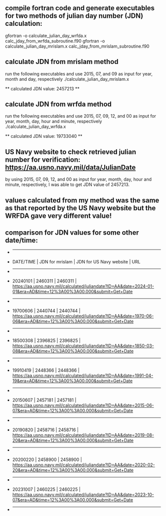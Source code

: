 ## compile fortran code and generate executables for two methods of julian day number (JDN) calculation: 
gfortran -o calculate_julian_day_wrfda.x calc_jday_from_wrfda_subroutine.f90 
gfortran -o calculate_julian_day_mrislam.x calc_jday_from_mrislam_subroutine.f90

## calculate JDN from mrislam method
run the following executables and use 2015, 07, and 09 as input for year, month and day, respectively
./calculate_julian_day_mrislam.x

** calculated JDN value: 2457213 **

## calculate JDN from wrfda method
run the following executables and use 2015, 07, 09, 12, and 00 as input for year, month, day, hour and minute, respectively
./calculate_julian_day_wrfda.x

** calculated JDN value: 19733040 **

## US Navy website to check retrieved julian number for verification: https://aa.usno.navy.mil/data/JulianDate
by using 2015, 07, 09, 12, and 00 as input for year, month, day, hour and minute, respectively, I was able to get JDN value of 2457213. 

## values calculated from my method was the same as that reported by the US Navy website but the WRFDA gave very different value!

## comparison for JDN values for some other date/time: 

* --------------------------------------------------------------------------------------------------------------------------------------------------------------------------------
* DATE/TIME  |  JDN for mrislam    |  JDN for US Navy website  |                                                        URL
* --------------------------------------------------------------------------------------------------------------------------------------------------------------------------------
* 20240101   |        2460311      |       2460311             | https://aa.usno.navy.mil/calculated/juliandate?ID=AA&date=2024-01-01&era=AD&time=12%3A00%3A00.000&submit=Get+Date
* --------------------------------------------------------------------------------------------------------------------------------------------------------------------------------
* 19700606   |        2440744      |       2440744             | https://aa.usno.navy.mil/calculated/juliandate?ID=AA&date=1970-06-06&era=AD&time=12%3A00%3A00.000&submit=Get+Date
* --------------------------------------------------------------------------------------------------------------------------------------------------------------------------------
* 18500308   |        2396825      |       2396825             | https://aa.usno.navy.mil/calculated/juliandate?ID=AA&date=1850-03-08&era=AD&time=12%3A00%3A00.000&submit=Get+Date
* --------------------------------------------------------------------------------------------------------------------------------------------------------------------------------
* 19910419   |        2448366      |       2448366             | https://aa.usno.navy.mil/calculated/juliandate?ID=AA&date=1991-04-19&era=AD&time=12%3A00%3A00.000&submit=Get+Date
* --------------------------------------------------------------------------------------------------------------------------------------------------------------------------------
* 20150607   |        2457181      |       2457181             | https://aa.usno.navy.mil/calculated/juliandate?ID=AA&date=2015-06-07&era=AD&time=12%3A00%3A00.000&submit=Get+Date
* --------------------------------------------------------------------------------------------------------------------------------------------------------------------------------
* 20190820   |        2458716      |       2458716             | https://aa.usno.navy.mil/calculated/juliandate?ID=AA&date=2019-08-20&era=AD&time=12%3A00%3A00.000&submit=Get+Date
* --------------------------------------------------------------------------------------------------------------------------------------------------------------------------------
* 20200220   |        2458900      |       2458900             | https://aa.usno.navy.mil/calculated/juliandate?ID=AA&date=2020-02-20&era=AD&time=12%3A00%3A00.000&submit=Get+Date
* --------------------------------------------------------------------------------------------------------------------------------------------------------------------------------
* 20231007   |        2460225      |       2460225             | https://aa.usno.navy.mil/calculated/juliandate?ID=AA&date=2023-10-07&era=AD&time=12%3A00%3A00.000&submit=Get+Date
* --------------------------------------------------------------------------------------------------------------------------------------------------------------------------------
